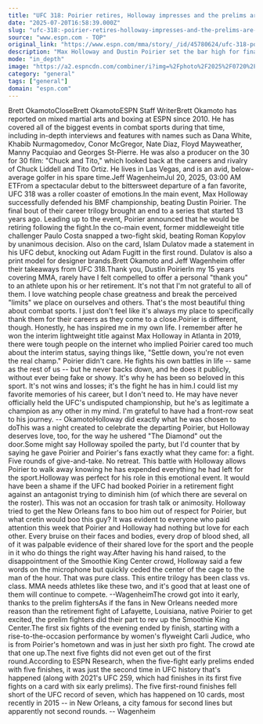 ```yaml
---
title: "UFC 318: Poirier retires, Holloway impresses and the prelims are ... must-see?"
date: "2025-07-20T16:58:39.000Z"
slug: "ufc-318:-poirier-retires-holloway-impresses-and-the-prelims-are-...-must-see"
source: "www.espn.com - TOP"
original_link: "https://www.espn.com/mma/story/_/id/45780624/ufc-318-poirier-retires-holloway-impresses-prelims-see"
description: "Max Holloway and Dustin Poirier set the bar high for finale fights, even after the undercard showed out."
mode: "in_depth"
image: "https://a2.espncdn.com/combiner/i?img=%2Fphoto%2F2025%2F0720%2Fr1521262_1296x729_16%2D9.jpg"
category: "general"
tags: ["general"]
domain: "espn.com"
---
```

<p>Brett OkamotoCloseBrett OkamotoESPN Staff WriterBrett Okamoto has reported on mixed martial arts and boxing at ESPN since 2010. He has covered all of the biggest events in combat sports during that time, including in-depth interviews and features with names such as Dana White, Khabib Nurmagomedov, Conor McGregor, Nate Diaz, Floyd Mayweather, Manny Pacquiao and Georges St-Pierre. He was also a producer on the 30 for 30 film: "Chuck and Tito," which looked back at the careers and rivalry of Chuck Liddell and Tito Ortiz. He lives in Las Vegas, and is an avid, below-average golfer in his spare time.Jeff WagenheimJul 20, 2025, 03:00 AM ETFrom a spectacular debut to the bittersweet departure of a fan favorite, UFC 318 was a roller coaster of emotions.In the main event, Max Holloway successfully defended his BMF championship, beating Dustin Poirier. The final bout of their career trilogy brought an end to a series that started 13 years ago. Leading up to the event, Poirier announced that he would be retiring following the fight.In the co-main event, former middleweight title challenger Paulo Costa snapped a two-fight skid, beating Roman Kopylov by unanimous decision. Also on the card, Islam Dulatov made a statement in his UFC debut, knocking out Adam Fugitt in the first round. Dulatov is also a print model for designer brands.Brett Okamoto and Jeff Wagenheim offer their takeaways from UFC 318.Thank you, Dustin PoirierIn my 15 years covering MMA, rarely have I felt compelled to offer a personal "thank you" to an athlete upon his or her retirement. It's not that I'm not grateful to all of them. I love watching people chase greatness and break the perceived "limits" we place on ourselves and others. That's the most beautiful thing about combat sports. I just don't feel like it's always my place to specifically thank them for their careers as they come to a close.Poirier is different, though. Honestly, he has inspired me in my own life. I remember after he won the interim lightweight title against Max Holloway in Atlanta in 2019, there were tough people on the internet who implied Poirier cared too much about the interim status, saying things like, "Settle down, you're not even the real champ." Poirier didn't care. He fights his own battles in life -- same as the rest of us -- but he never backs down, and he does it publicly, without ever being fake or showy. It's why he has been so beloved in this sport. It's not wins and losses; it's the fight he has in him.I could list my favorite memories of his career, but I don't need to. He may have never officially held the UFC's undisputed championship, but he's as legitimate a champion as any other in my mind. I'm grateful to have had a front-row seat to his journey. -- OkamotoHolloway did exactly what he was chosen to doThis was a night created to celebrate the departing Poirier, but Holloway deserves love, too, for the way he ushered "The Diamond" out the door.Some might say Holloway spoiled the party, but I'd counter that by saying he gave Poirier and Poirier's fans exactly what they came for: a fight. Five rounds of give-and-take. No retreat. This battle with Holloway allows Poirier to walk away knowing he has expended everything he had left for the sport.Holloway was perfect for his role in this emotional event. It would have been a shame if the UFC had booked Poirier in a retirement fight against an antagonist trying to diminish him (of which there are several on the roster). This was not an occasion for trash talk or animosity. Holloway tried to get the New Orleans fans to boo him out of respect for Poirier, but what cretin would boo this guy? It was evident to everyone who paid attention this week that Poirier and Holloway had nothing but love for each other. Every bruise on their faces and bodies, every drop of blood shed, all of it was palpable evidence of their shared love for the sport and the people in it who do things the right way.After having his hand raised, to the disappointment of the Smoothie King Center crowd, Holloway said a few words on the microphone but quickly ceded the center of the cage to the man of the hour. That was pure class. This entire trilogy has been class vs. class. MMA needs athletes like these two, and it's good that at least one of them will continue to compete. --WagenheimThe crowd got into it early, thanks to the prelim fightersAs if the fans in New Orleans needed more reason than the retirement fight of Lafayette, Louisiana, native Poirier to get excited, the prelim fighters did their part to rev up the Smoothie King Center.The first six fights of the evening ended by finish, starting with a rise-to-the-occasion performance by women's flyweight Carli Judice, who is from Poirier's hometown and was in just her sixth pro fight. The crowd ate that one up.The next five fights did not even get out of the first round.According to ESPN Research, when the five-fight early prelims ended with five finishes, it was just the second time in UFC history that's happened (along with 2021's UFC 259, which had finishes in its first five fights on a card with six early prelims). The five first-round finishes fell short of the UFC record of seven, which has happened on 10 cards, most recently in 2015 -- in New Orleans, a city famous for second lines but apparently not second rounds. -- Wagenheim</p>
